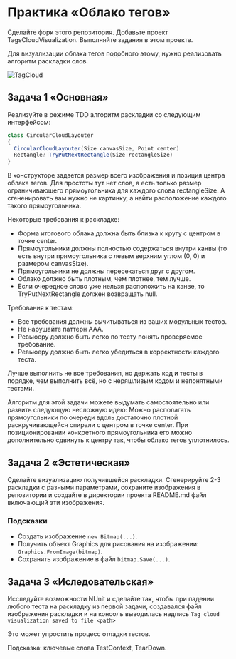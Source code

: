 # Практика «Облако тегов»

Сделайте форк этого репозитория. Добавьте проект TagsCloudVisualization. Выполняйте задания в этом проекте.

Для визуализации облака тегов подобного этому, нужно реализовать алгоритм раскладки слов.

![TagCloud](https://upload.wikimedia.org/wikipedia/commons/thumb/a/a7/Web_2.0_Map.svg/800px-Web_2.0_Map.svg.png)

## Задача 1 «Основная»
Реализуйте в режиме TDD алгоритм раскладки со следующим интерфейсом:
```csharp
class CircularCloudLayouter
{
  CircularCloudLayouter(Size canvasSize, Point center)
  Rectangle? TryPutNextRectangle(Size rectangleSize)
}
```

В конструкторе задается размер всего изображения и позиция центра облака тегов.
Для простоты тут нет слов, а есть только размер ограничивающего прямоугольника для каждого слова rectangleSize. 
А сгененировать вам нужно не картинку, а найти расположение каждого такого прямоугольника.

Некоторые требования к раскладке:

  * Форма итогового облака должна быть близка к кругу с центром в точке center.
  * Прямоугольники должны полностью содержаться внутри канвы
  (то есть внутри прямоугольника с левым верхним углом (0, 0) и размером canvasSize).
  * Прямоугольники не должны пересекаться друг с другом.
  * Облако должно быть плотным, чем плотнее, тем лучше.
  * Если очередное слово уже нельзя расположить на канве, то TryPutNextRectangle должен возвращать null.

Требования к тестам:

  * Все требования должны вычитываться из ваших модульных тестов.
  * Не нарушайте паттерн AAA.
  * Ревьюеру должно быть легко по тесту понять проверяемое требование.
  * Ревьюеру должно быть легко убедиться в корректности каждого теста.

Лучше выполнить не все требования, но держать код и тесты в порядке, чем выполнить всё, но с неряшливым кодом и непонятными тестами.

Алгоритм для этой задачи можете выдумать самостоятельно или развить следующую несложную идею:
Можно располагать прямоугольники по очереди вдоль достаточно плотной раскручивающейся спирали с центром в точке center.
При позиционировании конкретного прямоугольника его можно дополнительно сдвинуть к центру так, чтобы облако тегов уплотнилось.

## Задача 2 «Эстетическая»

Сделайте визуализацию получившейся раскладки. Сгенерируйте 2-3 раскладки с разными параметрами, сохраните изображения в репозитории 
и создайте в директории проекта README.md файл включающий эти изображения.

### Подсказки

* Создать изображение `new Bitmap(...)`.
* Получить объект Graphics для рисования на изображении: `Graphics.FromImage(bitmap)`.
* Сохранить изображение в файл `bitmap.Save(...)`.

## Задача 3 «Иследовательская»

Исследуйте возможности NUnit и сделайте так, чтобы при падении любого теста на раскладку из первой задачи, 
создавался файл изображения раскладки и на консоль выводилась надпись `Tag cloud visualization saved to file <path>`

Это может упростить процесс отладки тестов.

Подсказка: ключевые слова TestContext, TearDown.
